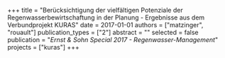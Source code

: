 +++
title = "Berücksichtigung der vielfältigen Potenziale der Regenwasserbewirtschaftung in der Planung - Ergebnisse aus dem Verbundprojekt KURAS"
date = 2017-01-01
authors = ["matzinger", "rouault"]
publication_types = ["2"]
abstract = ""
selected = false
publication = "*Ernst & Sohn Special 2017 - Regenwasser-Management*"
projects = ["kuras"]
+++

